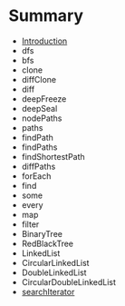# Summary

* [Introduction](README.md)
* dfs
* bfs
* clone
* diffClone
* diff
* deepFreeze
* deepSeal
* nodePaths
* paths
* findPath
* findPaths
* findShortestPath
* diffPaths
* forEach
* find
* some
* every
* map
* filter
* BinaryTree
* RedBlackTree
* LinkedList
* CircularLinkedList
* DoubleLinkedList
* CircularDoubleLinkedList
* [searchIterator](searchiterator.md)

